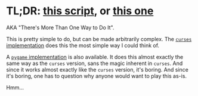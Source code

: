 # TL;DR: [this script](solution_curses.py), or [this one](solution_pygame.py)
AKA "There's More Than One Way to Do It".

This is pretty simple to do, but can be made arbitrarily complex.
The [`curses` implementation](solution_curses.py) does this the most simple way I could think of.

A [`pygame` implementation](solution_pygame.py) is also available.
It does this almost exactly the same way as the `curses` version, sans the magic inherent in `curses`.
And since it works almost exactly like the `curses` version, it's boring.
And since it's boring, one has to question why anyone would want to play this as-is.

Hmm...